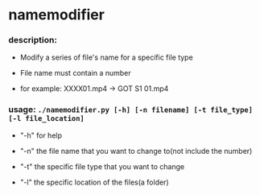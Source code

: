 # namemodifier

### description: 

- Modify a series of file's name for a specific file type

- File name must contain a number

- for example: XXXX01.mp4 -> GOT S1 01.mp4

### usage: ```./namemodifier.py [-h] [-n filename] [-t file_type] [-l file_location]```

- "-h" for help 

- "-n" the file name that you want to change to(not include the number)

- "-t" the specific file type that you want to change

- "-l" the specific location of the files(a folder)
